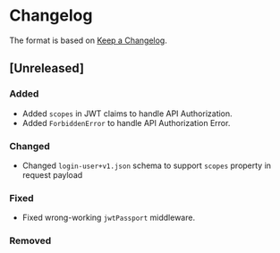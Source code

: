 # Changelog

The format is based on [Keep a Changelog](http://keepachangelog.com/).

## [Unreleased]

### Added

- Added `scopes` in JWT claims to handle API Authorization.
- Added `ForbiddenError` to handle API Authorization Error.

### Changed

- Changed `login-user+v1.json` schema to support `scopes` property in request payload

### Fixed

- Fixed wrong-working `jwtPassport` middleware.

### Removed

